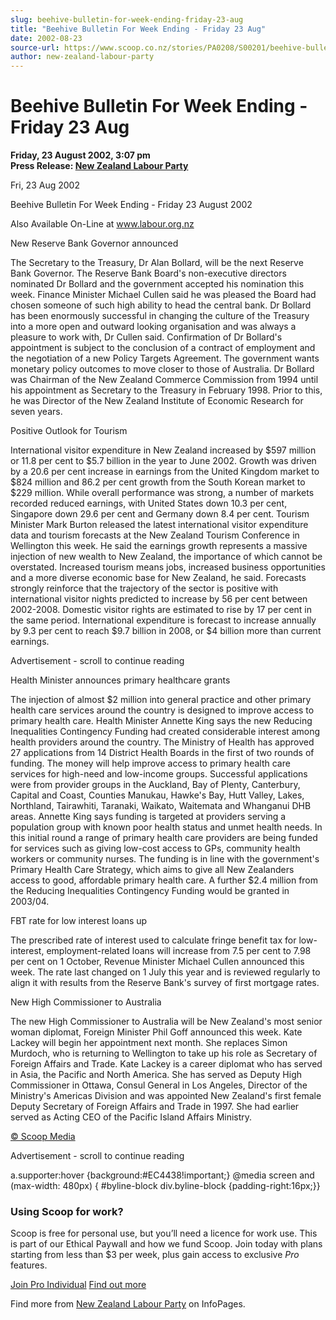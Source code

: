 ```yaml
---
slug: beehive-bulletin-for-week-ending-friday-23-aug
title: "Beehive Bulletin For Week Ending - Friday 23 Aug"
date: 2002-08-23
source-url: https://www.scoop.co.nz/stories/PA0208/S00201/beehive-bulletin-for-week-ending-friday-23-aug.htm
author: new-zealand-labour-party
---
```

Beehive Bulletin For Week Ending - Friday 23 Aug
================================================

**Friday, 23 August 2002, 3:07 pm**  
**Press Release: [New Zealand Labour Party](https://info.scoop.co.nz/New_Zealand_Labour_Party)**

Fri, 23 Aug 2002

Beehive Bulletin For Week Ending - Friday 23 August 2002

Also Available On-Line at www.labour.org.nz

New Reserve Bank Governor announced

The Secretary to the Treasury, Dr Alan Bollard, will be the next Reserve Bank Governor. The Reserve Bank Board's non-executive directors nominated Dr Bollard and the government accepted his nomination this week. Finance Minister Michael Cullen said he was pleased the Board had chosen someone of such high ability to head the central bank. Dr Bollard has been enormously successful in changing the culture of the Treasury into a more open and outward looking organisation and was always a pleasure to work with, Dr Cullen said. Confirmation of Dr Bollard's appointment is subject to the conclusion of a contract of employment and the negotiation of a new Policy Targets Agreement. The government wants monetary policy outcomes to move closer to those of Australia. Dr Bollard was Chairman of the New Zealand Commerce Commission from 1994 until his appointment as Secretary to the Treasury in February 1998. Prior to this, he was Director of the New Zealand Institute of Economic Research for seven years.

Positive Outlook for Tourism

International visitor expenditure in New Zealand increased by $597 million or 11.8 per cent to $5.7 billion in the year to June 2002. Growth was driven by a 20.6 per cent increase in earnings from the United Kingdom market to $824 million and 86.2 per cent growth from the South Korean market to $229 million. While overall performance was strong, a number of markets recorded reduced earnings, with United States down 10.3 per cent, Singapore down 29.6 per cent and Germany down 8.4 per cent. Tourism Minister Mark Burton released the latest international visitor expenditure data and tourism forecasts at the New Zealand Tourism Conference in Wellington this week. He said the earnings growth represents a massive injection of new wealth to New Zealand, the importance of which cannot be overstated. Increased tourism means jobs, increased business opportunities and a more diverse economic base for New Zealand, he said. Forecasts strongly reinforce that the trajectory of the sector is positive with international visitor nights predicted to increase by 56 per cent between 2002-2008. Domestic visitor rights are estimated to rise by 17 per cent in the same period. International expenditure is forecast to increase annually by 9.3 per cent to reach $9.7 billion in 2008, or $4 billion more than current earnings.

Advertisement - scroll to continue reading





Health Minister announces primary healthcare grants

The injection of almost $2 million into general practice and other primary health care services around the country is designed to improve access to primary health care. Health Minister Annette King says the new Reducing Inequalities Contingency Funding had created considerable interest among health providers around the country. The Ministry of Health has approved 27 applications from 14 District Health Boards in the first of two rounds of funding. The money will help improve access to primary health care services for high-need and low-income groups. Successful applications were from provider groups in the Auckland, Bay of Plenty, Canterbury, Capital and Coast, Counties Manukau, Hawke's Bay, Hutt Valley, Lakes, Northland, Tairawhiti, Taranaki, Waikato, Waitemata and Whanganui DHB areas. Annette King says funding is targeted at providers serving a population group with known poor health status and unmet health needs. In this initial round a range of primary health care providers are being funded for services such as giving low-cost access to GPs, community health workers or community nurses. The funding is in line with the government's Primary Health Care Strategy, which aims to give all New Zealanders access to good, affordable primary health care. A further $2.4 million from the Reducing Inequalities Contingency Funding would be granted in 2003/04.

FBT rate for low interest loans up

The prescribed rate of interest used to calculate fringe benefit tax for low-interest, employment-related loans will increase from 7.5 per cent to 7.98 per cent on 1 October, Revenue Minister Michael Cullen announced this week. The rate last changed on 1 July this year and is reviewed regularly to align it with results from the Reserve Bank's survey of first mortgage rates.

New High Commissioner to Australia

The new High Commissioner to Australia will be New Zealand's most senior woman diplomat, Foreign Minister Phil Goff announced this week. Kate Lackey will begin her appointment next month. She replaces Simon Murdoch, who is returning to Wellington to take up his role as Secretary of Foreign Affairs and Trade. Kate Lackey is a career diplomat who has served in Asia, the Pacific and North America. She has served as Deputy High Commissioner in Ottawa, Consul General in Los Angeles, Director of the Ministry's Americas Division and was appointed New Zealand's first female Deputy Secretary of Foreign Affairs and Trade in 1997. She had earlier served as Acting CEO of the Pacific Island Affairs Ministry.

[© Scoop Media](http://www.scoop.co.nz/about/terms.html)  

Advertisement - scroll to continue reading



a.supporter:hover {background:#EC4438!important;} @media screen and (max-width: 480px) { #byline-block div.byline-block {padding-right:16px;}}

### Using Scoop for work?

Scoop is free for personal use, but you’ll need a licence for work use. This is part of our Ethical Paywall and how we fund Scoop. Join today with plans starting from less than $3 per week, plus gain access to exclusive _Pro_ features.  
  
[Join Pro Individual](https://pro.scoop.co.nz/Individual/?from=ProIn24) [Find out more](https://pro.scoop.co.nz/using-scoop-for-work/?from=ProIn24)

Find more from [New Zealand Labour Party](https://info.scoop.co.nz/New_Zealand_Labour_Party) on InfoPages.